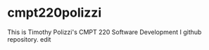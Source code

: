 # cmpt220polizzi
This is Timothy Polizzi's CMPT 220 Software Development 
I github repository.
edit
